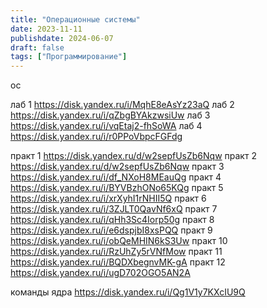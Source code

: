 ```yaml
---
title: "Операционные системы"
date: 2023-11-11
publishdate: 2024-06-07
draft: false
tags: ["Программирование"]
---
```

ос

лаб 1 https://disk.yandex.ru/i/MqhE8eAsYz23aQ
лаб 2 https://disk.yandex.ru/i/qZbgBYAkzwsiUw
лаб 3 https://disk.yandex.ru/i/vqEtaj2-fhSoWA
лаб 4 https://disk.yandex.ru/i/r0PPoVbpcFGFdg

практ 1 https://disk.yandex.ru/d/w2sepfUsZb6Nqw
практ 2 https://disk.yandex.ru/d/w2sepfUsZb6Nqw
практ 3 https://disk.yandex.ru/i/df_NXoH8MEauQg
практ 4 https://disk.yandex.ru/i/BYVBzhONo65KQg
практ 5 https://disk.yandex.ru/i/xrXyhI1rNHII5Q
практ 6 https://disk.yandex.ru/i/3ZJLT0QavNf6xQ
практ 7 https://disk.yandex.ru/i/qHh3Sc4Iorp50g
практ 8 https://disk.yandex.ru/i/e6dspjbI8xsPQQ
практ 9 https://disk.yandex.ru/i/obQeMHIN6kS3Uw
практ 10 https://disk.yandex.ru/i/RzUhZy5rVNfMow
практ 11 https://disk.yandex.ru/i/BQDXbegnvMK-gA
практ 12 https://disk.yandex.ru/i/ugD702OGO5AN2A

команды ядра https://disk.yandex.ru/i/Qg1V1y7KXcIU9Q
